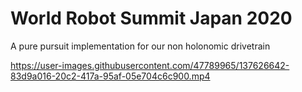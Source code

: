 # World Robot Summit Japan 2020

A pure pursuit implementation for our non holonomic drivetrain

https://user-images.githubusercontent.com/47789965/137626642-83d9a016-20c2-417a-95af-05e704c6c900.mp4

